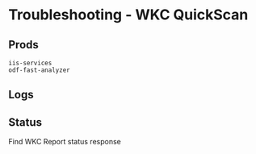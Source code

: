 # Troubleshooting - WKC QuickScan 
## Prods 

```
iis-services 
odf-fast-analyzer
```

## Logs

## Status
Find WKC Report status response 
```

```
